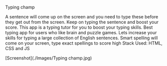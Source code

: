 Typing champ

A sentence will come up on the screen and you need to type these before they get out from the screen.
Keep on typing the sentence and boost your score. This app is a typing tutor for you to boost your typing skills. Best typing app for users who like brain and puzzle games. Lets increase your skills for typing a large collection of English sentences. Smart spelling will come on your screen, type exact spellings to score high
Stack Used:  HTML, CSS and JS
 
[Screenshot](./Images/Typing champ.jpg)